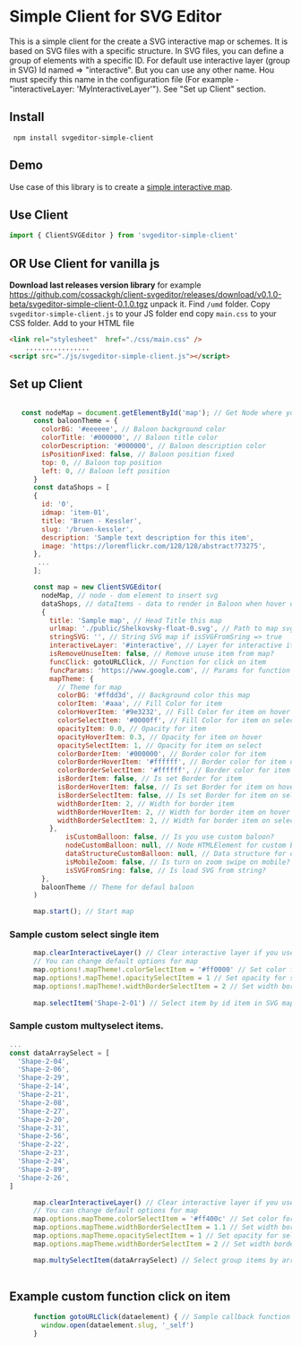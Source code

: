 # Simple Client for SVG Editor

This is a simple client for the create a SVG interactive map or schemes. It is based on SVG files with a specific structure.
In SVG files, you can define a group of elements with a specific ID. For default use interactive layer (group in SVG) Id named => "interactive". 
But you can use any other name. Нou must specify this name in the configuration file (For example - "interactiveLayer: 'MyInteractiveLayer'"). See "Set up Client" section.
## Install
``` npm install svgeditor-simple-client```
## Demo
Use case of this library is to create a  [simple interactive map](http://svgedit.za-vod.ru/example/). 
 
## Use Client
```javascript
import { ClientSVGEditor } from 'svgeditor-simple-client'
```
## OR Use Client for vanilla js
**Download last releases version library**
for example https://github.com/cossackgh/client-svgeditor/releases/download/v0.1.0-beta/svgeditor-simple-client-0.1.0.tgz
unpack it. Find ```/umd``` folder. Copy ```svgeditor-simple-client.js``` to your JS folder end copy ```main.css``` to your CSS folder.
Add to your HTML file


```html
<link rel="stylesheet"  href="./css/main.css" />
    ................
<script src="./js/svgeditor-simple-client.js"></script>
```
## Set up Client

```javascript

   const nodeMap = document.getElementById('map'); // Get Node where you insert SVG map
      const baloonTheme = {
        colorBG: '#eeeeee', // Baloon background color
        colorTitle: '#000000', // Baloon title color
        colorDescription: '#000000', // Baloon description color
        isPositionFixed: false, // Baloon position fixed
        top: 0, // Baloon top position
        left: 0, // Baloon left position
      }
      const dataShops = [
      {
        id: '0',
        idmap: 'item-01',
        title: 'Bruen - Kessler',
        slug: '/bruen-kessler',
        description: 'Sample text description for this item',
        image: 'https://loremflickr.com/128/128/abstract?73275',
      },
       ...
      ];

      const map = new ClientSVGEditor(
        nodeMap, // node - dom element to insert svg
        dataShops, // dataItems - data to render in Baloon when hover on Item
        {
          title: 'Sample map', // Head Title this map
          urlmap: './public/Shelkovsky-float-0.svg', // Path to map svg
          stringSVG: '', // String SVG map if isSVGFromSring => true
          interactiveLayer: '#interactive', // Layer for interactive items in SVG map. Default: #interactive
          isRemoveUnuseItem: false, // Remove unuse item from map?
          funcClick: gotoURLClick, // Function for click on item
          funcParams: 'https://www.google.com', // Params for function click on item
          mapTheme: {
            // Theme for map
            colorBG: '#ffdd3d', // Background color this map
            colorItem: '#aaa', // Fill Color for item
            colorHoverItem: '#9e3232', // Fill Color for item on hover
            colorSelectItem: '#0000ff', // Fill Color for item on select
            opacityItem: 0.0, // Opacity for item
            opacityHoverItem: 0.3, // Opacity for item on hover
            opacitySelectItem: 1, // Opacity for item on select
            colorBorderItem: '#000000', // Border color for item
            colorBorderHoverItem: '#ffffff', // Border color for item on hover
            colorBorderSelectItem: '#ffffff', // Border color for item on select
            isBorderItem: false, // Is set Border for item
            isBorderHoverItem: false, // Is set Border for item on hover
            isBorderSelectItem: false, // Is set Border for item on select
            widthBorderItem: 2, // Width for border item
            widthBorderHoverItem: 2, // Width for border item on hover
            widthBorderSelectItem: 2, // Width for border item on select
          },
              isCustomBalloon: false, // Is you use custom baloon?
              nodeCustomBalloon: null, // Node HTMLElement for custom baloon
              dataStructureCustomBalloon: null, // Data structure for custom baloon
              isMobileZoom: false, // Is turn on zoom swipe on mobile?
              isSVGFromSring: false, // Is load SVG from string? 
        },
        baloonTheme // Theme for defaul baloon
      )

      map.start(); // Start map
```
### Sample custom select single item

```javascript
      map.clearInteractiveLayer() // Clear interactive layer if you use select single item before next select
      // You can change default options for map
      map.options!.mapTheme!.colorSelectItem = '#ff0000' // Set color for select item if you  need
      map.options!.mapTheme!.opacitySelectItem = 1 // Set opacity for select item if you  need
      map.options!.mapTheme!.widthBorderSelectItem = 2 // Set width border for select item if you  need
      
      map.selectItem('Shape-2-01') // Select item by id item in SVG map
```
### Sample custom multyselect items. 

```javascript
...
const dataArraySelect = [
  'Shape-2-04',
  'Shape-2-06',
  'Shape-2-29',
  'Shape-2-14',
  'Shape-2-21',
  'Shape-2-08',
  'Shape-2-27',
  'Shape-2-20',
  'Shape-2-31',
  'Shape-2-56',
  'Shape-2-22',
  'Shape-2-23',
  'Shape-2-24',
  'Shape-2-89',
  'Shape-2-26',
]

      map.clearInteractiveLayer() // Clear interactive layer if you use select single item before next select
      // You can change default options for map
      map.options.mapTheme.colorSelectItem = '#ff400с' // Set color for select item if you  need
      map.options.mapTheme.widthBorderSelectItem = 1.1 // Set width border for select item if you  need
      map.options.mapTheme.opacitySelectItem = 1 // Set opacity for select item if you  need
      map.options.mapTheme.widthBorderSelectItem = 2 // Set width border for select item if you  need

      map.multySelectItem(dataArraySelect) // Select group items by array id items in SVG map
      
```
## Example custom function click on item

```javascript
      function gotoURLClick(dataelement) { // Sample callback function when you click on active item on map
        window.open(dataelement.slug, '_self')
      }
```